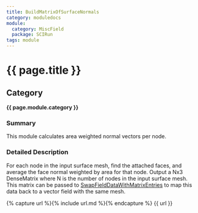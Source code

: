 ```yaml
---
title: BuildMatrixOfSurfaceNormals
category: moduledocs
module:
  category: MiscField
  package: SCIRun
tags: module
---
```


# {{ page.title }}

## Category

**{{ page.module.category }}**

### Summary

This module calculates area weighted normal vectors per node.

### Detailed Description

For each node in the input surface mesh, find the attached faces, and average the face normal weighted by area for that node. Output a Nx3 DenseMatrix where N is the number of nodes in the input surface mesh. This matrix can be passed to [SwapFieldDataWithMatrixEntries](swapfielddatawithmatrixentries) to map this data back to a vector field with the same mesh.

{% capture url %}{% include url.md %}{% endcapture %}
{{ url }}

